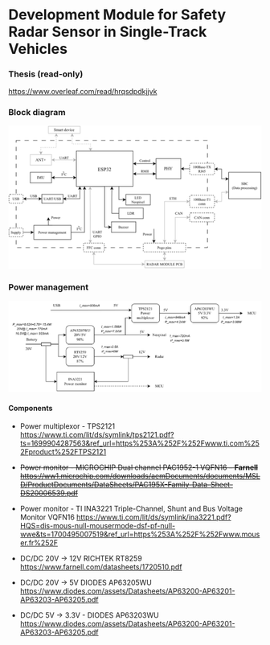 # Development Module for Safety Radar Sensor in Single-Track Vehicles

<!-- ### Features on PCB
* ESP32
    * BLE
    * MAC
    * 2 UARTs (flashing/debugging + radar interface)
    * $I^2C$ or SPI
* CP2102 USB-UART module
* PHY Ethernet module with connector
* IMU (6+3 DoF)
* Power management
* LED neopixel
* Buzzer
* Pogo pins – board to board connector
* ESP32 GPIO <-> radar pins (FFC conn)
* 100BASE-T1 connector
* ANT+ module -->

### Thesis (read-only)
https://www.overleaf.com/read/hrqsdpdkjjvk

### Block diagram

![](graphics/BlockDiagram-Main.svg)

### Power management

![](graphics/BlockDiagram-PowerManagement.svg)

#### Components

* Power multiplexor - TPS2121   
    https://www.ti.com/lit/ds/symlink/tps2121.pdf?ts=1699904287563&ref_url=https%253A%252F%252Fwww.ti.com%252Fproduct%252FTPS2121


* <del> Power monitor - MICROCHIP Dual channel PAC1952-1 VQFN16 – **Farnell**
    https://ww1.microchip.com/downloads/aemDocuments/documents/MSLD/ProductDocuments/DataSheets/PAC195X-Family-Data-Sheet-DS20006539.pdf

* Power monitor - TI INA3221 Triple-Channel, Shunt and Bus Voltage Monitor VQFN16
    https://www.ti.com/lit/ds/symlink/ina3221.pdf?HQS=dis-mous-null-mousermode-dsf-pf-null-wwe&ts=1700495007519&ref_url=https%253A%252F%252Fwww.mouser.fr%252F

* DC/DC 20V -> 12V RICHTEK RT8259   
    https://www.farnell.com/datasheets/1720510.pdf

* DC/DC 20V -> 5V DIODES AP63205WU  
    https://www.diodes.com/assets/Datasheets/AP63200-AP63201-AP63203-AP63205.pdf

* DC/DC 5V -> 3.3V - DIODES AP63203WU    
    https://www.diodes.com/assets/Datasheets/AP63200-AP63201-AP63203-AP63205.pdf